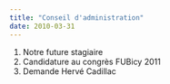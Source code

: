 ```yaml
---
title: "Conseil d'administration"
date: 2010-03-31
---
```


1. Notre future stagiaire
2. Candidature au congrès FUBicy 2011
3. Demande Hervé Cadillac

